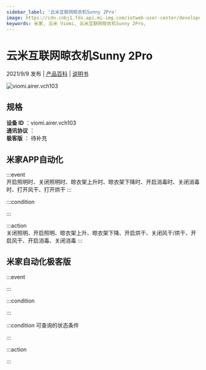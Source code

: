 ```yaml
---
sidebar_label: '云米互联网晾衣机Sunny 2Pro'
image: https://cdn.cnbj1.fds.api.mi-img.com/iotweb-user-center/developer_1679047959029HYViCNSo.png?GalaxyAccessKeyId=AKVGLQWBOVIRQ3XLEW&Expires=9223372036854775807&Signature=ieQkPPsEj6Qc1gDzmq4jg3+YmmI=
keywords: 米家, 云米 Viomi, 云米互联网晾衣机Sunny 2Pro, 
---
```

# 云米互联网晾衣机Sunny 2Pro

2021/9/9 发布 | [产品百科](https://home.mi.com/webapp/content/baike/product/index.html?model=viomi.airer.vch103/) | [说明书](https://home.mi.com/views/introduction.html?model=viomi.airer.vch103&region=cn)

![viomi.airer.vch103](https://cdn.cnbj1.fds.api.mi-img.com/iotweb-user-center/developer_1679047959029HYViCNSo.png?GalaxyAccessKeyId=AKVGLQWBOVIRQ3XLEW&Expires=9223372036854775807&Signature=ieQkPPsEj6Qc1gDzmq4jg3+YmmI=)

## 规格  
> 
**设备 ID** ：viomi.airer.vch103  
**通讯协议** ：  
**极客版**  ： 待补充 


## 米家APP自动化  

:::event  
开启照明时、关闭照明时、晾衣架上升时、晾衣架下降时、开启消毒时、关闭消毒时、打开风干、打开烘干
:::

:::condition  

:::

:::action   
关闭照明、开启照明、晾衣架上升、晾衣架下降、开启烘干、关闭风干/烘干、开启风干、开启消毒、关闭消毒
:::

## 米家自动化极客版  

:::event  

:::

:::condition  

:::

:::condition 可查询的状态条件  

:::

:::action  

:::

        
